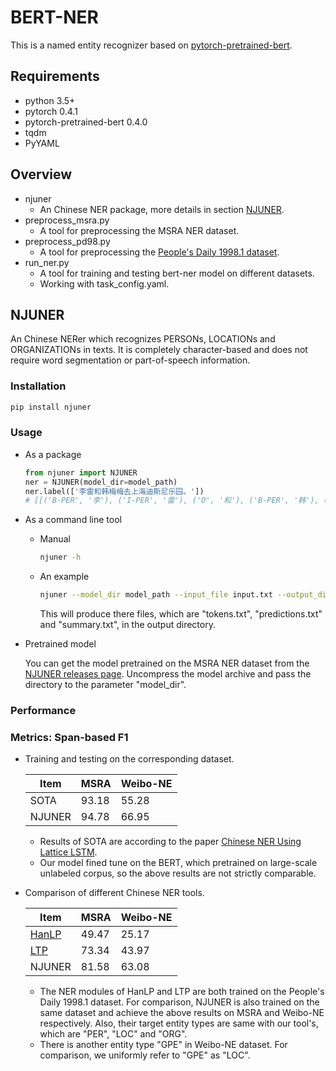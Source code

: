 # BERT-NER
This is a named entity recognizer based on [pytorch-pretrained-bert](https://github.com/huggingface/pytorch-pretrained-BERT).
## Requirements
- python 3.5+
- pytorch 0.4.1
- pytorch-pretrained-bert 0.4.0
- tqdm
- PyYAML
## Overview
- njuner
  - An Chinese NER package, more details in section [NJUNER](#NJUNER).
- preprocess_msra.py
  - A tool for preprocessing the MSRA NER dataset.
- preprocess_pd98.py
  - A tool for preprocessing the [People's Daily 1998.1 dataset](https://github.com/hankcs/OpenCorpus/tree/master/pku98).
- run_ner.py
  - A tool for training and testing bert-ner model on different datasets.
  - Working with task_config.yaml.
## NJUNER
An Chinese NERer which recognizes PERSONs, LOCATIONs and ORGANIZATIONs in texts. It is completely character-based and does not require word segmentation or part-of-speech information.
### Installation
```bash
pip install njuner
```
### Usage
- As a package
  ```python
  from njuner import NJUNER
  ner = NJUNER(model_dir=model_path)
  ner.label(['李雷和韩梅梅去上海迪斯尼乐园。'])
  # [[('B-PER', '李'), ('I-PER', '雷'), ('O', '和'), ('B-PER', '韩'), ('I-PER', '梅'), ('I-PER', '梅'), ('O', '去'), ('B-ORG', '上'), ('I-ORG', '海'), ('I-ORG', '迪'), ('I-ORG', '斯'), ('I-ORG', '尼'), ('I-ORG', '乐'), ('I-ORG', '园'), ('O', '。') ]]
  ```
- As a command line tool
  - Manual
    ```bash
    njuner -h
    ```
  - An example
    ```bash
    njuner --model_dir model_path --input_file input.txt --output_dir ./
    ``` 
    This will produce there files, which are "tokens.txt", "predictions.txt" and "summary.txt", in the output directory.
- Pretrained model
  
  You can get the model pretrained on the MSRA NER dataset from the [NJUNER releases page](https://github.com/ericput/bert-ner/releases). Uncompress the model archive and pass the directory to the parameter "model_dir".
### Performance
### Metrics: Span-based F1
- Training and testing on the corresponding dataset.
  
  |Item|MSRA|Weibo-NE|
  |-|-|-|
  |SOTA|93.18|55.28|
  |NJUNER|94.78|66.95|
  - Results of SOTA are according to the paper [Chinese NER Using Lattice LSTM](http://aclweb.org/anthology/P18-1144).
  - Our model fined tune on the BERT, which pretrained on large-scale unlabeled corpus, so the above results are not strictly comparable.

- Comparison of different Chinese NER tools.

  |Item|MSRA|Weibo-NE|
  |-|-|-|
  |[HanLP](https://github.com/hankcs/HanLP)|49.47|25.17|
  |[LTP](https://github.com/HIT-SCIR/pyltp)|73.34|43.97|
  |NJUNER|81.58|63.08|

  - The NER modules of HanLP and LTP are both trained on the People's Daily 1998.1 dataset. For comparison, NJUNER is also trained on the same dataset and achieve the above results on MSRA and Weibo-NE respectively. Also, their target entity types are same with our tool's, which are "PER", "LOC" and "ORG".
  - There is another entity type "GPE" in Weibo-NE dataset. For comparison, we uniformly refer to "GPE" as "LOC".